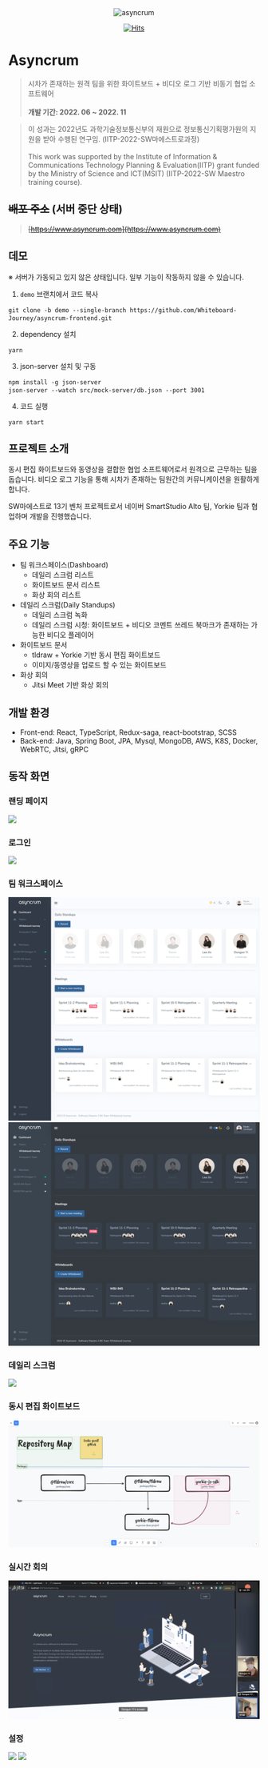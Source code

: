 <div align="center">
<img src="https://user-images.githubusercontent.com/24418404/201491364-d7e87dd3-4d3e-4b20-a92b-188511b1f3a6.png" title="asyncrum"/>

[![Hits](https://hits.seeyoufarm.com/api/count/incr/badge.svg?url=https%3A%2F%2Fgithub.com%2FWhiteboard-Journey%2Fasyncrum-frontend&count_bg=%233D71C8&title_bg=%23555555&icon=&icon_color=%23E7E7E7&title=hits&edge_flat=false)](https://hits.seeyoufarm.com)

</div>

# Asyncrum

> 시차가 존재하는 원격 팀을 위한 화이트보드 + 비디오 로그 기반 비동기 협업 소프트웨어 <br /><br /> **개발 기간: 2022. 06 ~ 2022. 11**

> 이 성과는 2022년도 과학기술정보통신부의 재원으로 정보통신기획평가원의 지원을 받아 수행된 연구임. (IITP-2022-SW마에스트로과정) <br><br> This work was supported by the Institute of Information & Communications Technology Planning & Evaluation(IITP) grant funded by the Ministry of Science and ICT(MSIT) (IITP-2022-SW Maestro training course).

## ~~배포 주소~~ (서버 중단 상태)

> ~~[https://www.asyncrum.com](https://www.asyncrum.com)~~

## 데모
※ 서버가 가동되고 있지 않은 상태입니다. 일부 기능이 작동하지 않을 수 있습니다.

1. `demo` 브랜치에서 코드 복사
```
git clone -b demo --single-branch https://github.com/Whiteboard-Journey/asyncrum-frontend.git
```
2. dependency 설치
```
yarn
```
3. json-server 설치 및 구동
```
npm install -g json-server
json-server --watch src/mock-server/db.json --port 3001
```
4. 코드 실행
```
yarn start
```

## 프로젝트 소개

동시 편집 화이트보드와 동영상을 결합한 협업 소프트웨어로서 원격으로 근무하는 팀을 돕습니다. 비디오 로그 기능을 통해 시차가 존재하는 팀원간의 커뮤니케이션을 원활하게 합니다.

SW마에스트로 13기 벤처 프로젝트로서 네이버 SmartStudio Alto 팀, Yorkie 팀과 협업하며 개발을 진행했습니다.

## 주요 기능

- 팀 워크스페이스(Dashboard)
  - 데일리 스크럼 리스트
  - 화이트보드 문서 리스트
  - 화상 회의 리스트
- 데일리 스크럼(Daily Standups)
  - 데일리 스크럼 녹화
  - 데일리 스크럼 시청: 화이트보드 + 비디오 코멘트 쓰레드 북마크가 존재하는 가능한 비디오 플레이어
- 화이트보드 문서
  - tldraw + Yorkie 기반 동시 편집 화이트보드
  - 이미지/동영상을 업로드 할 수 있는 화이트보드
- 화상 회의
  - Jitsi Meet 기반 화상 회의

## 개발 환경

- Front-end: React, TypeScript, Redux-saga, react-bootstrap, SCSS
- Back-end: Java, Spring Boot, JPA, Mysql, MongoDB, AWS, K8S, Docker, WebRTC, Jitsi, gRPC

## 동작 화면

### 랜딩 페이지
<img src="https://user-images.githubusercontent.com/24418404/201982333-ef7625d0-8e74-4b29-82d2-608c4edb1bf8.png" />

### 로그인

<img src="https://user-images.githubusercontent.com/24418404/201703645-c4b35d77-a144-4e43-a5b6-6b53448434f5.png" />

### 팀 워크스페이스

![dashboard.png](./src/assets/images/dashboard.png)
![dashboard_dark.png](./src/assets/images/dashboard_dark.png)

### 데일리 스크럼

<img src="https://user-images.githubusercontent.com/24418404/201708981-393e6c2b-3928-4e15-96a4-c4a0fa2f2c2e.png" />

### 동시 편집 화이트보드

![whiteboard.png](./src/assets/images/whiteboard.png)

### 실시간 회의

![meeting.png](./src/assets/images/meeting.png)

### 설정

<img src="https://user-images.githubusercontent.com/24418404/201711539-bd0ea156-bc5d-438c-8101-053f3643c385.png" />
<img src="https://user-images.githubusercontent.com/24418404/201711622-47a6b110-f86f-4cf1-834d-cf9928a5c55e.png" />
